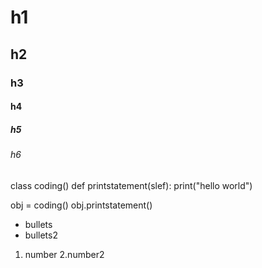 # h1
## h2
### h3
#### h4
##### h5
###### h6

class coding()
    def printstatement(slef):
        print("hello world")

obj = coding()
obj.printstatement()

- bullets
- bullets2

1. number
2.number2